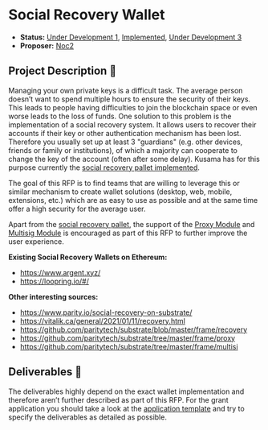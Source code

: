 # Social Recovery Wallet

* **Status:** [Under Development 1](https://github.com/w3f/Grants-Program/blob/master/applications/Plus-social-recovery-wallet.md), [Implemented](https://github.com/hypha-dao/hashed-wallet), [Under Development 3](https://github.com/w3f/Grants-Program/blob/master/applications/keysafe_network.md)
* **Proposer:** [Noc2](https://github.com/Noc2)

## Project Description :page_facing_up: 

Managing your own private keys is a difficult task. The average person doesn’t want to spend multiple hours to ensure the security of their keys. This leads to people having difficulties to join the blockchain space or even worse leads to the loss of funds. One solution to this problem is the implementation of a social recovery system. It allows users to recover their accounts if their key or other authentication mechanism has been lost. Therefore you usually set up at least 3 "guardians" (e.g. other devices, friends or family or institutions), of which a majority can cooperate to change the key of the account (often after some delay). Kusama has for this purpose currently the [social recovery pallet implemented](https://github.com/paritytech/substrate/blob/master/frame/recovery). 

The goal of this RFP is to find teams that are willing to leverage this or similar mechanism to create wallet solutions (desktop, web, mobile, extensions, etc.) which are as easy to use as possible and at the same time offer a high security for the average user. 

Apart from the [social recovery pallet](https://github.com/paritytech/substrate/blob/master/frame/recovery), the support of the [Proxy Module](https://github.com/paritytech/substrate/tree/master/frame/proxy) and [Multisig Module](https://github.com/paritytech/substrate/tree/master/frame/multisig) is encouraged as part of this RFP to further improve the user experience. 

**Existing Social Recovery Wallets on Ethereum:** 
- https://www.argent.xyz/ 
- https://loopring.io/#/  

**Other interesting sources:** 
- https://www.parity.io/social-recovery-on-substrate/ 
- https://vitalik.ca/general/2021/01/11/recovery.html 
- https://github.com/paritytech/substrate/blob/master/frame/recovery 
- https://github.com/paritytech/substrate/tree/master/frame/proxy 
- https://github.com/paritytech/substrate/tree/master/frame/multisi

## Deliverables :nut_and_bolt:

The deliverables highly depend on the exact wallet implementation and therefore aren’t further described as part of this RFP. For the grant application you should take a look at the [application template](https://github.com/w3f/Grants-Program/blob/master/applications/application-template.md#overview-1) and try to specify the deliverables as detailed as possible. 
